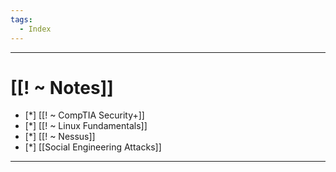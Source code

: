 ```yaml
---
tags:
  - Index
---
```

___
# [[! ~ Notes]]

- [*] [[! ~ CompTIA Security+]]
- [*] [[! ~ Linux Fundamentals]]
- [*] [[! ~ Nessus]]
- [*] [[Social Engineering Attacks]]
___